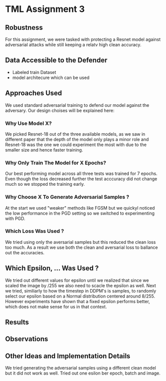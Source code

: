# TML Assignment 3

## Robustness

For this assignment, we were tasked with protecting a Resnet model against adversarial attacks 
while still keeping a relatv high clean accuracy. 

## Data Accessible to the Defender  
- Labeled train Dataset 
- model architecure which can be used

## Approaches Used  
We used standard adversarial training to defend our model against the adversary.
Our design choises will be explained here:

### Why Use Model X?  
We picked Resnet-18 out of the three available models, as we saw in different paper that the depth of the model only plays a minor role 
and Resnet-18 was the one we could experiment the most with due to the smaller size and hence faster training.

### Why Only Train The Model for X Epochs?  
Our best performing model across all three tests was trained for 7 epochs. Even though the loss decreased further the test acccuracy did not change much so
we stopped the training early.

### Why Choose X To Generate Adversarial Samples ?
At the start we used "weaker" methods like FGSM but we quickyl noticed the low performance in the PGD setting so we switched to
experimenting with PGD.

### Which Loss Was Used ?
We tried using only the aversarial samples but this reduced the clean loss too much. 
As a result we use both the clean and aversarial loss to ballance out the accuracies.

## Which Epsilon, ... Was Used ? 
We tried out different values for epsilon until we realized that since we scaled the image by /255 we also need to scacle the epsilon as well.
Next we tried, similiarly to how the timestep in DDPM's is samples, to randomly select our epsilon based on a Normal distribution centered around 8/255.
However experiments have shown that a fixed epsilon performs better, which does not make sense for us in that context.


## Results  


## Observations  


## Other Ideas and Implementation Details  
We tried generating the adversarial samples using a different clean model but it did not work as well.
Tried out one esilon ber epoch, batch and image.